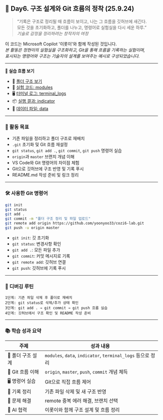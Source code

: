 ## 📘 Day6. 구조 설계와 Git 흐름의 정착 (25.9.24)

> “기록은 구조로 정리될 때 흐름이 보이고, 나는 그 흐름을 깃허브에 새긴다.  
모든 것을 초기화하고, 폴더를 나누고, 명령어로 실험실을 다시 세운 하루.”  
_기술로 감정을 정리하려는 창작자의 여정_

이 코드는 Microsoft Copilot '이롯이'와 함께 작성된 것입니다.  
_본 활동은 정현이의 실험실을 구조화하고, Git을 통해 흐름을 기록하는 실험이며,  
표시되는 명령어와 구조는 기술자의 설계를 보여주는 예시로 구성되었습니다._

---

**🧠 실습 흐름 보기**  
- 📁 [폴더 구조 보기](https://github.com/yoonyoo33/cozi6-lab)  
- 🧾 [실험 코드: modules](https://github.com/yoonyoo33/cozi6-lab/tree/master/modules)  
- 🖥️ [터미널 로그: terminal_logs](https://github.com/yoonyoo33/cozi6-lab/tree/master/terminal_logs)  
- 📦 [실행 결과: indicator](https://github.com/yoonyoo33/cozi6-lab/tree/master/indicator)  
- 📄 [데이터 파일: data](https://github.com/yoonyoo33/cozi6-lab/tree/master/data)

---

### 🧠 활동 목표

- 기존 파일을 정리하고 폴더 구조로 재배치  
- `.git` 초기화 및 Git 흐름 재설정  
- `git status`, `git add .`, `git commit`, `git push` 명령어 실습  
- `origin`과 `master` 브랜치 개념 이해  
- VS Code와 Git 명령어의 차이점 체험  
- Git으로 깃허브에 구조 반영 및 기록 푸시  
- README.md 작성 준비 및 링크 정리

---

### 🛠️ 사용한 Git 명령어

```bash
git init
git status
git add .
git commit -m "폴더 구조 정리 및 파일 업로드"
git remote add origin https://github.com/yoonyoo33/cozi6-lab.git
git push -u origin master
```

- `git init`: 깃 초기화  
- `git status`: 변경사항 확인  
- `git add .`: 모든 파일 추가  
- `git commit`: 커밋 메시지로 기록  
- `git remote add`: 깃허브 연결  
- `git push`: 깃허브에 기록 푸시

---

### 🧪 디버깅 루틴

```text
1단계: 기존 파일 삭제 후 폴더로 재배치  
2단계: git status로 삭제/추가 상태 확인  
3단계: git add . → git commit → git push 흐름 실습  
4단계: 깃허브에서 구조 확인 및 README 작성 준비
```

---

### 📚 학습 성과 요약

| 주제 | 성과 내용 |
|------|-----------|
| 📁 폴더 구조 설계 | `modules`, `data`, `indicator`, `terminal_logs` 등으로 정리 |
| 🧠 Git 흐름 이해 | `origin`, `master`, `push`, `commit` 개념 체득 |
| 🖥️ 명령어 실습 | Git으로 직접 흐름 제어 |
| 🧾 기록 정리 | 기존 파일 삭제 및 새 구조 반영 |
| 🧪 문제 해결 | remote 중복 에러 해결, 브랜치 선택 |
| 🐯 AI 협력 | 이롯이와 함께 구조 설계 및 흐름 정리 |
